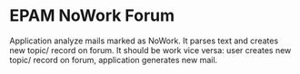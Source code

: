 EPAM NoWork Forum
===

Application analyze mails marked as NoWork.
It parses text and creates new topic/ record on forum.
It should be work vice versa: user creates new topic/ record on forum,
application generates new mail.